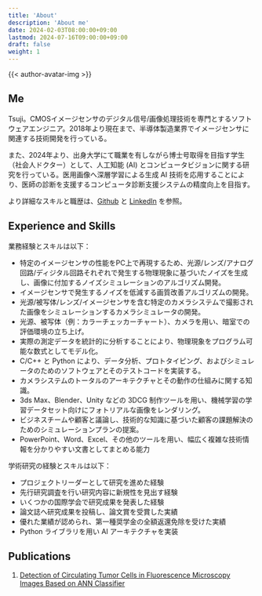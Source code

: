 ```yaml
---
title: 'About'
description: 'About me'
date: 2024-02-03T08:00:00+09:00
lastmod: 2024-07-16T09:00:00+09:00
draft: false
weight: 1
---
```


{{< author-avatar-img >}}

## Me

Tsuji。CMOSイメージセンサのデジタル信号/画像処理技術を専門とするソフトウェアエンジニア。2018年より現在まで、半導体製造業界でイメージセンサに関連する技術開発を行っている。

また、2024年より、出身大学にて職業を有しながら博士号取得を目指す学生（社会人ドクター）として、人工知能 (AI) とコンピュータビジョンに関する研究を行っている。医用画像へ深層学習による生成 AI 技術を応用することにより、医師の診断を支援するコンピュータ診断支援システムの精度向上を目指す。

より詳細なスキルと職歴は、[Github](https://github.com/kktsuji) と [LinkedIn](https://www.linkedin.com/in/kktsuji/) を参照。

## Experience and Skills

業務経験とスキルは以下：

* 特定のイメージセンサの性能をPC上で再現するため、光源/レンズ/アナログ回路/ディジタル回路それぞれで発生する物理現象に基づいたノイズを生成し、画像に付加するノイズシミュレーションのアルゴリズム開発。
* イメージセンサで発生するノイズを低減する画質改善アルゴリズムの開発。
* 光源/被写体/レンズ/イメージセンサを含む特定のカメラシステムで撮影された画像をシミュレーションするカメラシミュレータの開発。
* 光源、被写体（例：カラーチェッカーチャート）、カメラを用い、暗室での評価環境の立ち上げ。
* 実際の測定データを統計的に分析することにより、物理現象をプログラム可能な数式としてモデル化。
* C/C++ と Python により、データ分析、プロトタイピング、およびシミュレータのためのソフトウェアとそのテストコードを実装する。
* カメラシステムのトータルのアーキテクチャとその動作の仕組みに関する知識。
* 3ds Max、Blender、Unity などの 3DCG 制作ツールを用い、機械学習の学習データセット向けにフォトリアルな画像をレンダリング。
* ビジネスチームや顧客と議論し、技術的な知識に基づいた顧客の課題解決のためのシミュレーションプランの提案。
* PowerPoint、Word、Excel、その他のツールを用い、幅広く複雑な技術情報を分かりやすい文書としてまとめる能力

学術研究の経験とスキルは以下：

* プロジェクトリーダーとして研究を進めた経験
* 先行研究調査を行い研究内容に新規性を見出す経験
* いくつかの国際学会で研究成果を発表した経験
* 論文誌へ研究成果を投稿し、論文賞を受賞した実績
* 優れた業績が認められ、第一種奨学金の全額返還免除を受けた実績
* Python ライブラリを用い AI アーキテクチャを実装

## Publications

1. [Detection of Circulating Tumor Cells in Fluorescence Microscopy Images Based on ANN Classifier](https://link.springer.com/article/10.1007/s11036-018-1121-0)
